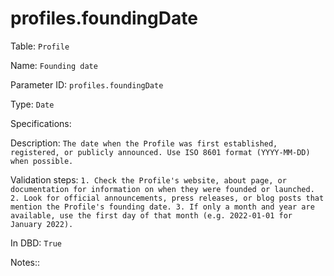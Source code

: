 # profiles.foundingDate

Table: ```Profile```

Name: ```Founding date```

Parameter ID: ```profiles.foundingDate```

Type: ```Date```

Specifications: 

Description: ```The date when the Profile was first established, registered, or publicly announced. Use ISO 8601 format (YYYY-MM-DD) when possible.```

Validation steps: ```1. Check the Profile's website, about page, or documentation for information on when they were founded or launched.
2. Look for official announcements, press releases, or blog posts that mention the Profile's founding date.
3. If only a month and year are available, use the first day of that month (e.g. 2022-01-01 for January 2022).```

In DBD: ```True```

Notes:: 

